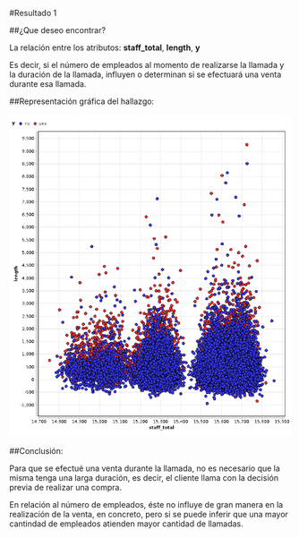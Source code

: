 #Resultado 1

##¿Que deseo encontrar?

La relación entre los atributos: **staff_total**, **length**, **y**

Es decir, si el número de empleados al momento de realizarse la llamada y la duración de la llamada, influyen o determinan si se efectuará una venta durante esa llamada.

##Representación gráfica del hallazgo:

![Resultado 01](resultado-01.png)

##Conclusión:

Para que se efectué una venta durante la llamada, no es necesario que la misma tenga una larga duración, es decir, el cliente llama con la decisión previa de realizar una compra.

En relación al número de empleados, éste no influye de gran manera en la realización de la venta, en concreto, pero si se puede inferir que una mayor cantindad de empleados atienden mayor cantidad de llamadas.
